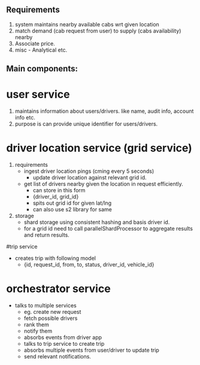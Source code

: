 ## Requirements
1. system maintains nearby available cabs wrt given location
2. match demand (cab request from user) to supply (cabs availability) nearby
3. Associate price.
4. misc - Analytical etc.


## Main components:

# user service
1. maintains information about users/drivers. like name, audit info, account info etc.
2. purpose is can provide unique identifier for users/drivers.

# driver location service (grid service)
1. requirements
   - ingest driver location pings (cming every 5 seconds)
     - update driver location against relevant grid id.
   - get list of drivers nearby given the location in request efficiently.
     - can store in this form
      - {driver_id, grid_id}
      - spits out grid id for given lat/lng
      - can also use s2 library for same
2. storage
   - shard storage using consistent hashing and basis driver id.
   - for a grid id need to call parallelShardProcessor to aggregate results and return results.


#trip service
   - creates trip with following model
     - {id, request_id, from, to, status, driver_id, vehicle_id}

# orchestrator service
   - talks to multiple services
     - eg. create new request
     - fetch possible drivers
     - rank them
     - notify them
     - absorbs events from driver app
     - talks to trip service to create trip
     - absorbs multiple events from user/driver to update trip
     - send relevant notifications.

